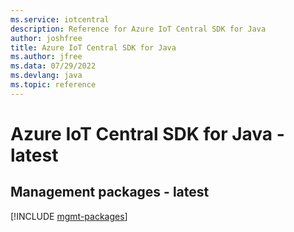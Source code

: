 ```yaml
---
ms.service: iotcentral
description: Reference for Azure IoT Central SDK for Java
author: joshfree
title: Azure IoT Central SDK for Java
ms.author: jfree
ms.data: 07/29/2022
ms.devlang: java
ms.topic: reference
---
```

# Azure IoT Central SDK for Java - latest

## Management packages - latest
[!INCLUDE [mgmt-packages](iot-central-mgmt-index.md)]